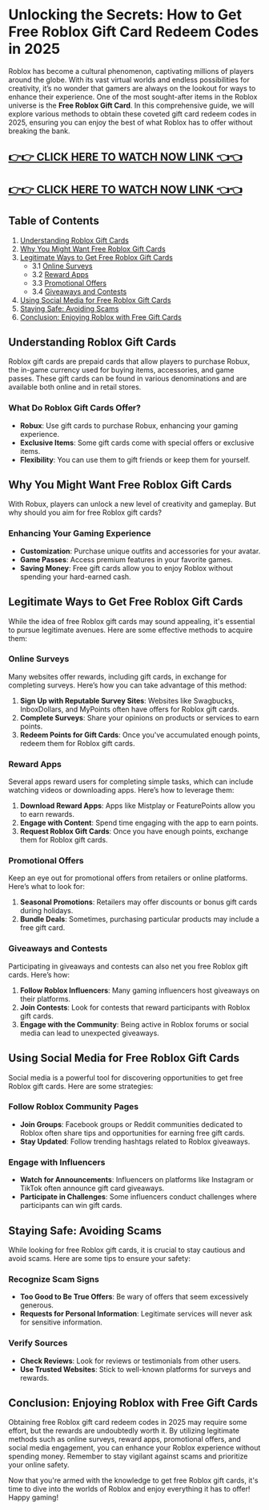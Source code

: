# Unlocking the Secrets: How to Get Free Roblox Gift Card Redeem Codes in 2025

Roblox has become a cultural phenomenon, captivating millions of players around the globe. With its vast virtual worlds and endless possibilities for creativity, it’s no wonder that gamers are always on the lookout for ways to enhance their experience. One of the most sought-after items in the Roblox universe is the **Free Roblox Gift Card**. In this comprehensive guide, we will explore various methods to obtain these coveted gift card redeem codes in 2025, ensuring you can enjoy the best of what Roblox has to offer without breaking the bank.

[👉👉 CLICK HERE TO WATCH NOW LINK 👈👈](https://todaylink.site/freegiftcard/)
--
[👉👉 CLICK HERE TO WATCH NOW LINK 👈👈](https://todaylink.site/freegiftcard/)
--



## Table of Contents

1. [Understanding Roblox Gift Cards](#understanding-roblox-gift-cards)
2. [Why You Might Want Free Roblox Gift Cards](#why-you-might-want-free-roblox-gift-cards)
3. [Legitimate Ways to Get Free Roblox Gift Cards](#legitimate-ways-to-get-free-roblox-gift-cards)
   - 3.1 [Online Surveys](#online-surveys)
   - 3.2 [Reward Apps](#reward-apps)
   - 3.3 [Promotional Offers](#promotional-offers)
   - 3.4 [Giveaways and Contests](#giveaways-and-contests)
4. [Using Social Media for Free Roblox Gift Cards](#using-social-media-for-free-roblox-gift-cards)
5. [Staying Safe: Avoiding Scams](#staying-safe-avoiding-scams)
6. [Conclusion: Enjoying Roblox with Free Gift Cards](#conclusion-enjoying-roblox-with-free-gift-cards)

## Understanding Roblox Gift Cards

Roblox gift cards are prepaid cards that allow players to purchase Robux, the in-game currency used for buying items, accessories, and game passes. These gift cards can be found in various denominations and are available both online and in retail stores. 

### What Do Roblox Gift Cards Offer?

- **Robux**: Use gift cards to purchase Robux, enhancing your gaming experience.
- **Exclusive Items**: Some gift cards come with special offers or exclusive items.
- **Flexibility**: You can use them to gift friends or keep them for yourself.

## Why You Might Want Free Roblox Gift Cards

With Robux, players can unlock a new level of creativity and gameplay. But why should you aim for free Roblox gift cards?

### Enhancing Your Gaming Experience

- **Customization**: Purchase unique outfits and accessories for your avatar.
- **Game Passes**: Access premium features in your favorite games.
- **Saving Money**: Free gift cards allow you to enjoy Roblox without spending your hard-earned cash.

## Legitimate Ways to Get Free Roblox Gift Cards

While the idea of free Roblox gift cards may sound appealing, it's essential to pursue legitimate avenues. Here are some effective methods to acquire them:

### Online Surveys

Many websites offer rewards, including gift cards, in exchange for completing surveys. Here’s how you can take advantage of this method:

1. **Sign Up with Reputable Survey Sites**: Websites like Swagbucks, InboxDollars, and MyPoints often have offers for Roblox gift cards.
2. **Complete Surveys**: Share your opinions on products or services to earn points.
3. **Redeem Points for Gift Cards**: Once you've accumulated enough points, redeem them for Roblox gift cards.

### Reward Apps

Several apps reward users for completing simple tasks, which can include watching videos or downloading apps. Here’s how to leverage them:

1. **Download Reward Apps**: Apps like Mistplay or FeaturePoints allow you to earn rewards.
2. **Engage with Content**: Spend time engaging with the app to earn points.
3. **Request Roblox Gift Cards**: Once you have enough points, exchange them for Roblox gift cards.

### Promotional Offers

Keep an eye out for promotional offers from retailers or online platforms. Here’s what to look for:

1. **Seasonal Promotions**: Retailers may offer discounts or bonus gift cards during holidays.
2. **Bundle Deals**: Sometimes, purchasing particular products may include a free gift card.

### Giveaways and Contests

Participating in giveaways and contests can also net you free Roblox gift cards. Here’s how:

1. **Follow Roblox Influencers**: Many gaming influencers host giveaways on their platforms.
2. **Join Contests**: Look for contests that reward participants with Roblox gift cards.
3. **Engage with the Community**: Being active in Roblox forums or social media can lead to unexpected giveaways.

## Using Social Media for Free Roblox Gift Cards

Social media is a powerful tool for discovering opportunities to get free Roblox gift cards. Here are some strategies:

### Follow Roblox Community Pages

- **Join Groups**: Facebook groups or Reddit communities dedicated to Roblox often share tips and opportunities for earning free gift cards.
- **Stay Updated**: Follow trending hashtags related to Roblox giveaways.

### Engage with Influencers

- **Watch for Announcements**: Influencers on platforms like Instagram or TikTok often announce gift card giveaways.
- **Participate in Challenges**: Some influencers conduct challenges where participants can win gift cards.

## Staying Safe: Avoiding Scams

While looking for free Roblox gift cards, it is crucial to stay cautious and avoid scams. Here are some tips to ensure your safety:

### Recognize Scam Signs

- **Too Good to Be True Offers**: Be wary of offers that seem excessively generous.
- **Requests for Personal Information**: Legitimate services will never ask for sensitive information.

### Verify Sources

- **Check Reviews**: Look for reviews or testimonials from other users.
- **Use Trusted Websites**: Stick to well-known platforms for surveys and rewards.

## Conclusion: Enjoying Roblox with Free Gift Cards

Obtaining free Roblox gift card redeem codes in 2025 may require some effort, but the rewards are undoubtedly worth it. By utilizing legitimate methods such as online surveys, reward apps, promotional offers, and social media engagement, you can enhance your Roblox experience without spending money. Remember to stay vigilant against scams and prioritize your online safety.

Now that you're armed with the knowledge to get free Roblox gift cards, it's time to dive into the worlds of Roblox and enjoy everything it has to offer! Happy gaming!
